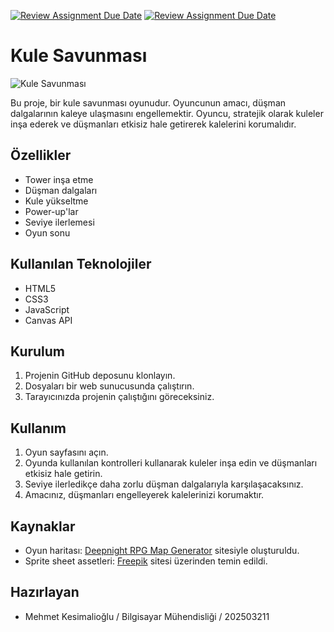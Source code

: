 [![Review Assignment Due Date](https://classroom.github.com/assets/deadline-readme-button-24ddc0f5d75046c5622901739e7c5dd533143b0c8e959d652212380cedb1ea36.svg)](https://classroom.github.com/a/gTiETg9a)
[![Review Assignment Due Date](https://classroom.github.com/assets/deadline-readme-button-8d59dc4de5201274e310e4c54b9627a8934c3b88527886e3b421487c677d23eb.svg)](https://classroom.github.com/a/gTiETg9a)

# Kule Savunması

![Kule Savunması](https://i.imgur.com/13DlJc7.png)

Bu proje, bir kule savunması oyunudur. Oyuncunun amacı, düşman dalgalarının kaleye ulaşmasını engellemektir. Oyuncu, stratejik olarak kuleler inşa ederek ve düşmanları etkisiz hale getirerek kalelerini korumalıdır.

## Özellikler

- Tower inşa etme
- Düşman dalgaları
- Kule yükseltme
- Power-up'lar
- Seviye ilerlemesi
- Oyun sonu

## Kullanılan Teknolojiler

- HTML5
- CSS3
- JavaScript
- Canvas API

## Kurulum

1. Projenin GitHub deposunu klonlayın.
2. Dosyaları bir web sunucusunda çalıştırın.
3. Tarayıcınızda projenin çalıştığını göreceksiniz.

## Kullanım

1. Oyun sayfasını açın.
2. Oyunda kullanılan kontrolleri kullanarak kuleler inşa edin ve düşmanları etkisiz hale getirin.
3. Seviye ilerledikçe daha zorlu düşman dalgalarıyla karşılaşacaksınız.
4. Amacınız, düşmanları engelleyerek kalelerinizi korumaktır.

## Kaynaklar

- Oyun haritası: [Deepnight RPG Map Generator](https://deepnight.net/tools/rpg-map/) sitesiyle oluşturuldu.
- Sprite sheet assetleri: [Freepik](https://www.freepik.com/) sitesi üzerinden temin edildi.

## Hazırlayan

- Mehmet Kesimalioğlu / Bilgisayar Mühendisliği / 202503211

